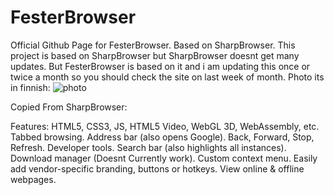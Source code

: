 # FesterBrowser
Official Github Page for FesterBrowser. Based on SharpBrowser.
This project is based on SharpBrowser but SharpBrowser doesnt get many updates. But FesterBrowser is based on it and i am updating this once or twice a month so you should check the site on last week of month.
Photo its in finnish:
![photo](https://github.com/Jimputinfn/FesterBrowser/assets/89787903/ac2d93a0-8527-4c49-a66f-738d5514dcca)


Copied From SharpBrowser:

Features: 
HTML5, CSS3, JS, HTML5 Video, WebGL 3D, WebAssembly, etc.
Tabbed browsing.
Address bar (also opens Google).
Back, Forward, Stop, Refresh.
Developer tools.
Search bar (also highlights all instances).
Download manager (Doesnt Currently work).
Custom context menu.
Easily add vendor-specific branding, buttons or hotkeys.
View online & offline webpages.
